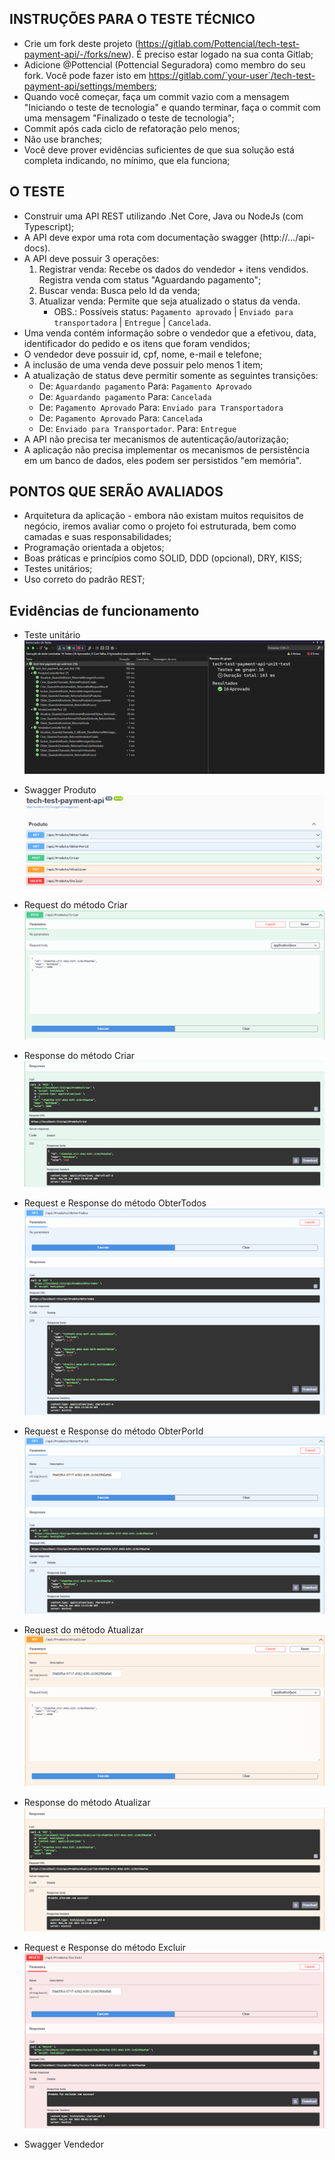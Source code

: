 ## INSTRUÇÕES PARA O TESTE TÉCNICO

-   Crie um fork deste projeto (https://gitlab.com/Pottencial/tech-test-payment-api/-/forks/new). É preciso estar logado na sua conta Gitlab;
-   Adicione @Pottencial (Pottencial Seguradora) como membro do seu fork. Você pode fazer isto em https://gitlab.com/`your-user`/tech-test-payment-api/settings/members;
-   Quando você começar, faça um commit vazio com a mensagem "Iniciando o teste de tecnologia" e quando terminar, faça o commit com uma mensagem "Finalizado o teste de tecnologia";
-   Commit após cada ciclo de refatoração pelo menos;
-   Não use branches;
-   Você deve prover evidências suficientes de que sua solução está completa indicando, no mínimo, que ela funciona;

## O TESTE

-   Construir uma API REST utilizando .Net Core, Java ou NodeJs (com Typescript);
-   A API deve expor uma rota com documentação swagger (http://.../api-docs).
-   A API deve possuir 3 operações:
    1. Registrar venda: Recebe os dados do vendedor + itens vendidos. Registra venda com status "Aguardando pagamento";
    2. Buscar venda: Busca pelo Id da venda;
    3. Atualizar venda: Permite que seja atualizado o status da venda.
        - OBS.: Possíveis status: `Pagamento aprovado` | `Enviado para transportadora` | `Entregue` | `Cancelada`.
-   Uma venda contém informação sobre o vendedor que a efetivou, data, identificador do pedido e os itens que foram vendidos;
-   O vendedor deve possuir id, cpf, nome, e-mail e telefone;
-   A inclusão de uma venda deve possuir pelo menos 1 item;
-   A atualização de status deve permitir somente as seguintes transições:
    -   De: `Aguardando pagamento` Para: `Pagamento Aprovado`
    -   De: `Aguardando pagamento` Para: `Cancelada`
    -   De: `Pagamento Aprovado` Para: `Enviado para Transportadora`
    -   De: `Pagamento Aprovado` Para: `Cancelada`
    -   De: `Enviado para Transportador`. Para: `Entregue`
-   A API não precisa ter mecanismos de autenticação/autorização;
-   A aplicação não precisa implementar os mecanismos de persistência em um banco de dados, eles podem ser persistidos "em memória".

## PONTOS QUE SERÃO AVALIADOS

-   Arquitetura da aplicação - embora não existam muitos requisitos de negócio, iremos avaliar como o projeto foi estruturada, bem como camadas e suas responsabilidades;
-   Programação orientada a objetos;
-   Boas práticas e princípios como SOLID, DDD (opcional), DRY, KISS;
-   Testes unitários;
-   Uso correto do padrão REST;

## Evidências de funcionamento

-   Teste unitário
    <img src="tech-test-payment-api-evidencias/1-testes-unitarios.png" />

-   Swagger Produto
    <img src="tech-test-payment-api-evidencias/2-swagger-produto-todos.png" />

-   Request do método Criar
    <img src="tech-test-payment-api-evidencias/2.1-swagger-produto-criar.png" />

-   Response do método Criar
    <img src="tech-test-payment-api-evidencias/2.2-swagger-produto-RetornoCriar.png" />

-   Request e Response do método ObterTodos
    <img src="tech-test-payment-api-evidencias/2.3-swagger-produto-ObterTodos.png" />

-   Request e Response do método ObterPorId
    <img src="tech-test-payment-api-evidencias/2.4-swagger-produto-ObterPorId.png" />

-   Request do método Atualizar
    <img src="tech-test-payment-api-evidencias/2.5-swagger-produto-Atualizar.png" />

-   Response do método Atualizar
    <img src="tech-test-payment-api-evidencias/2.6-swagger-produto-RetornoAtualizar.png" />

-   Request e Response do método Excluir
    <img src="tech-test-payment-api-evidencias/2.7-swagger-produto-Excluir.png" />

-   Swagger Vendedor
